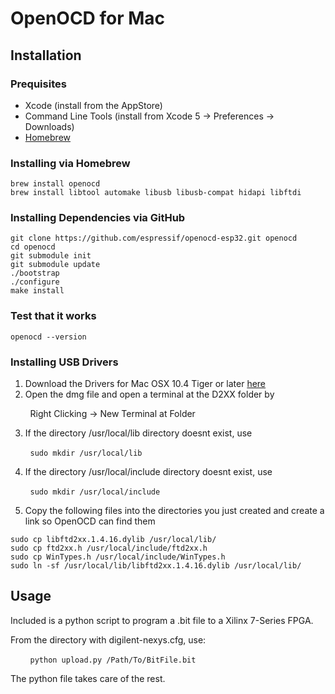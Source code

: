 # OpenOCD for Mac
## Installation
### Prequisites
- Xcode (install from the AppStore)
- Command Line Tools (install from Xcode 5 -> Preferences -> Downloads)
- [Homebrew](http://mxcl.github.io/homebrew/)

### Installing via Homebrew 
```
brew install openocd
brew install libtool automake libusb libusb-compat hidapi libftdi
```
### Installing Dependencies via GitHub
```
git clone https://github.com/espressif/openocd-esp32.git openocd
cd openocd
git submodule init
git submodule update
./bootstrap
./configure
make install
```
### Test that it works 
```
openocd --version
```
### Installing USB Drivers
1. Download the Drivers for Mac OSX 10.4 Tiger or later [here](https://www.ftdichip.com/Drivers/D2XX/MacOSX/D2XX1.4.16.dmg)
2. Open the dmg file and open a terminal at the D2XX folder by 

&nbsp;&nbsp;&nbsp;&nbsp;&nbsp;&nbsp;&nbsp;&nbsp;Right Clicking -> New Terminal at Folder
  
3. If the directory /usr/local/lib directory doesnt exist, use

&nbsp;&nbsp;&nbsp;&nbsp;&nbsp;&nbsp;&nbsp;&nbsp;`sudo mkdir /usr/local/lib`

4. If the directory /usr/local/include directory doesnt exist, use

&nbsp;&nbsp;&nbsp;&nbsp;&nbsp;&nbsp;&nbsp;&nbsp;`sudo mkdir /usr/local/include`

5. Copy the following files into the directories you just created and create a link so OpenOCD can find them
```
sudo cp libftd2xx.1.4.16.dylib /usr/local/lib/
sudo cp ftd2xx.h /usr/local/include/ftd2xx.h
sudo cp WinTypes.h /usr/local/include/WinTypes.h
sudo ln -sf /usr/local/lib/libftd2xx.1.4.16.dylib /usr/local/lib/
```

## Usage
Included is a python script to program a .bit file to a Xilinx 7-Series FPGA. 

From the directory with digilent-nexys.cfg, use:

&nbsp;&nbsp;&nbsp;&nbsp;&nbsp;&nbsp;&nbsp;&nbsp;`python upload.py /Path/To/BitFile.bit`

The python file takes care of the rest. 
